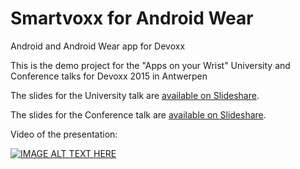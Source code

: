 # Smartvoxx for Android Wear
Android and Android Wear app for Devoxx

This is the demo project for the "Apps on your Wrist" University and Conference talks for Devoxx 2015 in Antwerpen

The slides for the University talk are [available on Slideshare](http://fr.slideshare.net/sarbogast/apps-on-your-wrist).

The slides for the Conference talk are [available on Slideshare](http://www.slideshare.net/eloudsa/smartwatch-landscape).

Video of the presentation:

[![IMAGE ALT TEXT HERE](http://img.youtube.com/vi/GVABnHK-Uzo/0.jpg)](http://www.youtube.com/watch?v=GVABnHK-Uzo)
